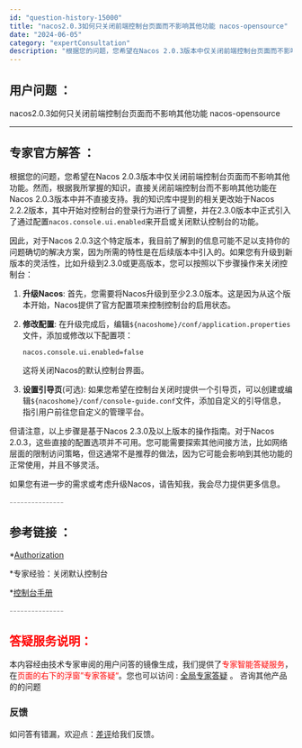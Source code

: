 ```yaml
---
id: "question-history-15000"
title: "nacos2.0.3如何只关闭前端控制台页面而不影响其他功能 nacos-opensource"
date: "2024-06-05"
category: "expertConsultation"
description: "根据您的问题，您希望在Nacos 2.0.3版本中仅关闭前端控制台页面而不影响其他功能。然而，根据我所掌握的知识，直接关闭前端控制台而不影响其他功能在Nacos 2.0.3版本中并不直接支持。我的知识库中提到的相关更改始于Nacos 2.2.2版本，其中开始对控制台的登录行为进行了调整，并在2.3."
---
```


## 用户问题 ： 
 nacos2.0.3如何只关闭前端控制台页面而不影响其他功能 nacos-opensource 

---------------
## 专家官方解答 ：

根据您的问题，您希望在Nacos 2.0.3版本中仅关闭前端控制台页面而不影响其他功能。然而，根据我所掌握的知识，直接关闭前端控制台而不影响其他功能在Nacos 2.0.3版本中并不直接支持。我的知识库中提到的相关更改始于Nacos 2.2.2版本，其中开始对控制台的登录行为进行了调整，并在2.3.0版本中正式引入了通过配置`nacos.console.ui.enabled`来开启或关闭默认控制台的功能。

因此，对于Nacos 2.0.3这个特定版本，我目前了解到的信息可能不足以支持你的问题确切的解决方案，因为所需的特性是在后续版本中引入的。如果您有升级到新版本的灵活性，比如升级到2.3.0或更高版本，您可以按照以下步骤操作来关闭控制台：

1. **升级Nacos**: 首先，您需要将Nacos升级到至少2.3.0版本。这是因为从这个版本开始，Nacos提供了官方配置项来控制控制台的启用状态。

2. **修改配置**: 在升级完成后，编辑`${nacoshome}/conf/application.properties`文件，添加或修改以下配置项：
   ```
   nacos.console.ui.enabled=false
   ```
   这将关闭Nacos的默认控制台界面。

3. **设置引导页**(可选): 如果您希望在控制台关闭时提供一个引导页，可以创建或编辑`${nacoshome}/conf/console-guide.conf`文件，添加自定义的引导信息，指引用户前往您自定义的管理平台。

但请注意，以上步骤是基于Nacos 2.3.0及以上版本的操作指南。对于Nacos 2.0.3，这些直接的配置选项并不可用。您可能需要探索其他间接方法，比如网络层面的限制访问策略，但这通常不是推荐的做法，因为它可能会影响到其他功能的正常使用，并且不够灵活。

如果您有进一步的需求或考虑升级Nacos，请告知我，我会尽力提供更多信息。


<font color="#949494">---------------</font> 


## 参考链接 ：

*[Authorization](https://nacos.io/docs/latest/guide/user/auth)
 
 *专家经验：关闭默认控制台 
 
 *[控制台手册](https://nacos.io/docs/latest/guide/admin/console-guide)


 <font color="#949494">---------------</font> 
 


## <font color="#FF0000">答疑服务说明：</font> 

本内容经由技术专家审阅的用户问答的镜像生成，我们提供了<font color="#FF0000">专家智能答疑服务</font>，在<font color="#FF0000">页面的右下的浮窗”专家答疑“</font>。您也可以访问 : [全局专家答疑](https://answer.opensource.alibaba.com/docs/intro) 。 咨询其他产品的的问题

### 反馈
如问答有错漏，欢迎点：[差评](https://ai.nacos.io/user/feedbackByEnhancerGradePOJOID?enhancerGradePOJOId=15053)给我们反馈。
